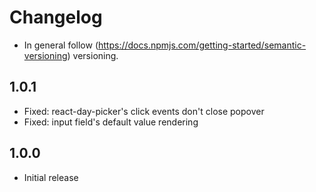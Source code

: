 # Changelog

* In general follow (https://docs.npmjs.com/getting-started/semantic-versioning) versioning.

## <next>

## 1.0.1
* Fixed: react-day-picker's click events don't close popover
* Fixed: input field's default value rendering

## 1.0.0
* Initial release
